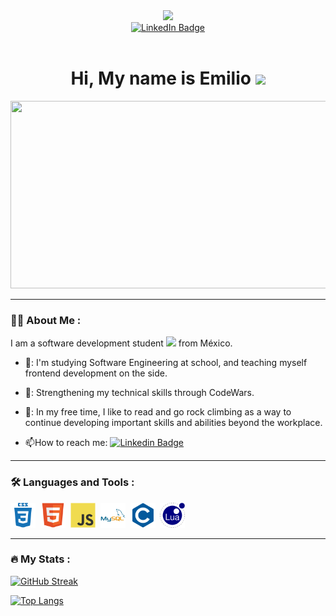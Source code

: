 <div id="header" align="center">
  <img src="https://media.giphy.com/media/LMcB8XospGZO8UQq87/giphy.gif"/>

  <div id="badges">
    <a href="www.linkedin.com/in/emilio-ramirez-921a1a170](https://www.linkedin.com/in/emilio-ramirez-921a1a170/">
      <img src="https://img.shields.io/badge/LinkedIn-blue?style=for-the-badge&logo=linkedin&logoColor=white" alt="LinkedIn Badge"/>
    </a>
    <div>
      <img src="https://komarev.com/ghpvc/?username=your-github-emilio-ramirez-921a1a170&style=flat-square&color=blue" alt=""/>
    </div>
  </div>
  <h1>
  Hi, My name is Emilio
  <img src="https://media.giphy.com/media/hvRJCLFzcasrR4ia7z/giphy.gif" width="30px"/>
  </h1>
</div>
<div align="center">
  <img src="https://media.giphy.com/media/dWesBcTLavkZuG35MI/giphy.gif" width="600" height="300"/>
</div>

---

### :woman_technologist: About Me :

I am a software development student <img src="https://media.giphy.com/media/WUlplcMpOCEmTGBtBW/giphy.gif" width="30"> from México.

- 🔭: I'm studying Software Engineering at school, and teaching myself frontend development on the side.

- 🤺: Strengthening my technical skills through CodeWars.

- 🦁: In my free time, I like to read and go rock climbing as a way to continue developing important skills and abilities beyond the workplace.

- :mailbox:How to reach me: [![Linkedin Badge](https://img.shields.io/badge/-EmilioRM-blue?style=flat&logo=Linkedin&logoColor=white)](https://www.linkedin.com/in/emilio-ramirez-921a1a170/)

---

### :hammer_and_wrench: Languages and Tools :
<div>
  <img src="https://github.com/devicons/devicon/blob/master/icons/css3/css3-plain-wordmark.svg"  title="CSS3" alt="CSS" width="40" height="40"/>&nbsp;
  <img src="https://github.com/devicons/devicon/blob/master/icons/html5/html5-original.svg" title="HTML5" alt="HTML" width="40" height="40"/>&nbsp;
  <img src="https://github.com/devicons/devicon/blob/master/icons/javascript/javascript-original.svg" title="JavaScript" alt="JavaScript" width="40" height="40"/>&nbsp;
  <img src="https://github.com/devicons/devicon/blob/master/icons/mysql/mysql-original-wordmark.svg" title="MySQL"  alt="MySQL" width="40" height="40"/>&nbsp;
  <img src="https://github.com/devicons/devicon/blob/master/icons/c/c-plain.svg" title="C++" alt="C++" width="40" height="40"/>&nbsp;
  <img src="https://github.com/devicons/devicon/blob/master/icons/lua/lua-original-wordmark.svg" title="Lua" alt="C++" width="40" height="40"/>&nbsp;
</div>


---

### :fire: My Stats :

[![GitHub Streak](http://github-readme-streak-stats.herokuapp.com?user=Emilio-Ramirez&theme=dark&background=000000)](https://git.io/streak-stats)

[![Top Langs](https://github-readme-stats.vercel.app/api/top-langs/?username=Emilio-Ramirez&layout=compact&theme=vision-friendly-dark)](https://github.com/anuraghazra/github-readme-stats)
